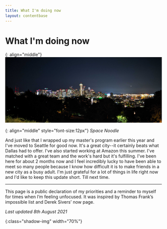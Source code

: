 ```yaml
---
title: What I'm doing now
layout: contentbase
---
```

What I'm doing now
======

{: align="middle"}
![now_page]

{: align="middle" style="font-size:12px"}
_Space Noodle_

And just like that I wrapped up my master's program earlier this year and I've
moved to Seattle for good now. It's a great city--it certainly beats what Dallas
had to offer. I've also started working at Amazon this summer. I've matched with
a great team and the work's hard but it's fulfilling. I've been here for about 2
months now and I feel incredibly lucky to have been able to meet so many people
because I know how difficult it is to make friends in a new city as a busy
adult. I'm just grateful for a lot of things in life right now and I'd like to
keep this update short. Till next time.

<hr>

This page is a public declaration of my priorities and a reminder to myself for
times when I’m feeling unfocused. It was inspired by Thomas Frank’s impossible
list and Derek Sivers’ now page.

_Last updated 8th August 2021_

[now_page]: /images/seattle_skyline.jpg
{:class="shadow-img"  width="70%"}

